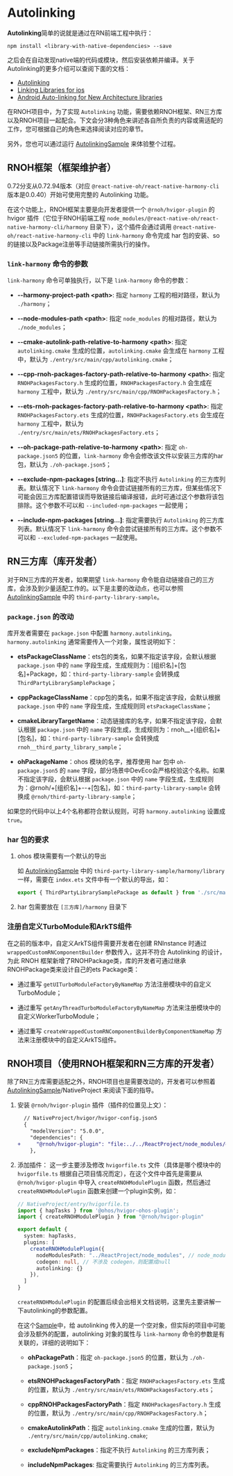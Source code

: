 # Autolinking

**Autolinking**简单的说就是通过在RN前端工程中执行：
```shell
npm install <library-with-native-dependencies> --save
```
之后会在自动发现native端的代码或模块，然后安装依赖并编译。关于Autolinking的更多介绍可以查阅下面的文档：
- [Autolinking](https://github.com/react-native-community/cli/blob/main/docs/autolinking.md)
- [Linking Libraries for ios](https://reactnative.dev/docs/linking-libraries-ios#automatic-linking)
- [Android Auto-linking for New Architecture libraries](https://reactnative.dev/blog/2022/09/05/version-070#android-auto-linking-for-new-architecture-libraries)

在RNOH项目中，为了实现 `Autolinking` 功能，需要依赖RNOH框架、RN三方库以及RNOH项目一起配合。下文会分3种角色来讲述各自所负责的内容或需适配的工作，您可根据自己的角色来选择阅读对应的章节。

另外，您也可以通过运行 [AutolinkingSample](../Samples/AutolinkingSample/README_zh.md) 来体验整个过程。

## RNOH框架（框架维护者）

0.72分支从0.72.94版本（对应 `@react-native-oh/react-native-harmony-cli` 版本是0.0.40）开始可使用完整的 Autolinking 功能。

在这个功能上，RNOH框架主要是向开发者提供一个 `@rnoh/hvigor-plugin` 的 hvigor 插件（它位于RNOH前端工程 `node_modules/@react-native-oh/react-native-harmony-cli/harmony` 目录下），这个插件会通过调用 `@react-native-oh/react-native-harmony-cli` 中的 `link-harmony` 命令完成 har 包的安装、so的链接以及Package注册等手动链接所需执行的操作。

### `link-harmony` 命令的参数

`link-harmony` 命令可单独执行，以下是 `link-harmony` 命令的参数：

- **--harmony-project-path \<path\>**: 指定 `harmony` 工程的相对路径，默认为 `./harmony`；

- **--node-modules-path \<path\>**: 指定 `node_modules` 的相对路径，默认为 `./node_modules`；

- **--cmake-autolink-path-relative-to-harmony \<path\>**: 指定 `autolinking.cmake` 生成的位置，`autolinking.cmake` 会生成在 `harmony` 工程中，默认为 `./entry/src/main/cpp/autolinking.cmake`；

- **--cpp-rnoh-packages-factory-path-relative-to-harmony \<path\>**: 指定 `RNOHPackagesFactory.h` 生成的位置，`RNOHPackagesFactory.h` 会生成在 `harmony` 工程中，默认为 `./entry/src/main/cpp/RNOHPackagesFactory.h`；

- **--ets-rnoh-packages-factory-path-relative-to-harmony \<path\>**: 指定 `RNOHPackagesFactory.ets` 生成的位置，`RNOHPackagesFactory.ets` 会生成在 `harmony` 工程中，默认为 `./entry/src/main/ets/RNOHPackagesFactory.ets`；

- **--oh-package-path-relative-to-harmony \<path\>**: 指定 `oh-package.json5` 的位置，`link-harmony` 命令会修改该文件以安装三方库的har包，默认为 `./oh-package.json5`；

- **--exclude-npm-packages \[string...\]**: 指定不执行 `Autolinking` 的三方库列表。默认情况下 `link-harmony` 命令会尝试链接所有的三方库，但某些情况下可能会因三方库配置错误而导致链接后编译报错，此时可通过这个参数将该包排除。这个参数不可以和 `--included-npm-packages` 一起使用；

- **--include-npm-packages \[string...\]**: 指定需要执行 `Autolinking` 的三方库列表。默认情况下 `link-harmony` 命令会尝试链接所有的三方库。这个参数不可以和 `--excluded-npm-packages` 一起使用。

## RN三方库（库开发者）

对于RN三方库的开发者，如果期望 `link-harmony` 命令能自动链接自己的三方库，会涉及到少量适配工作的。以下是主要的改动点，也可以参照 [AutolinkingSample](../Samples/AutolinkingSample/README_zh.md) 中的 `third-party-library-sample`。

### `package.json` 的改动

库开发者需要在 `package.json` 中配置 `harmony.autolinking`。`harmony.autolinking` 通常需要传入一个对象，属性说明如下：

- **etsPackageClassName**：ets包的类名，如果不指定该字段，会默认根据 `package.json` 中的 `name` 字段生成，生成规则为：[组织名]+[包名]+Package，如：`third-party-library-sample` 会转换成 `ThirdPartyLibrarySamplePackage`；

- **cppPackageClassName**：cpp包的类名，如果不指定该字段，会默认根据 `package.json` 中的 `name` 字段生成，生成规则同 `etsPackageClassName`；

- **cmakeLibraryTargetName**：动态链接库的名字，如果不指定该字段，会默认根据 `package.json` 中的 `name` 字段生成，生成规则为：rnoh__+[组织名]+[包名]，如：`third-party-library-sample` 会转换成 `rnoh__third_party_library_sample`；

- **ohPackageName**：ohos 模块的名字，推荐使用 har 包中 `oh-package.json5` 的 `name` 字段，部分场景中DevEco会严格校验这个名称。如果不指定该字段，会默认根据 `package.json` 中的 `name` 字段生成，生成规则为：@rnoh/+[组织名]+--+[包名]，如：`third-party-library-sample` 会转换成 `@rnoh/third-party-library-sample`；

如果您的代码中以上4个名称都符合默认规则，可将 `harmony.autolinking` 设置成 `true`。

### har 包的要求

1. ohos 模块需要有一个默认的导出

    如 [AutolinkingSample](../Samples/AutolinkingSample/README_zh.md) 中的 `third-party-library-sample/harmony/library` 一样，需要在 `index.ets` 文件中有一个默认的导出，如：

    ```ts
    export { ThirdPartyLibrarySamplePackage as default } from './src/main/ets/ThirdPartyLibrarySamplePackage';
    ```

2. har 包需要放在 `[三方库]/harmony` 目录下

### 注册自定义TurboModule和ArkTS组件

在之前的版本中，自定义ArkTS组件需要开发者在创建 RNInstance 时通过 `wrappedCustomRNComponentBuilder` 参数传入，这并不符合 Autolinking 的设计，为此 RNOH 框架新增了RNOHPackage类，库的开发者可通过继承RNOHPackage类来设计自己的ets Package类：

- 通过重写 `getUITurboModuleFactoryByNameMap` 方法注册模块中的自定义TurboModule；

- 通过重写 `getAnyThreadTurboModuleFactoryByNameMap` 方法来注册模块中的自定义WorkerTurboModule；

- 通过重写 `createWrappedCustomRNComponentBuilderByComponentNameMap` 方法来注册模块中的自定义ArkTS组件。

## RNOH项目（使用RNOH框架和RN三方库的开发者）

除了RN三方库需要适配之外，RNOH项目也是需要改动的，开发者可以参照着 [AutolinkingSample](../Samples/AutolinkingSample/README_zh.md)/NativeProject 来阅读下面的指导。

1. 安装 `@rnoh/hvigor-plugin` 插件（插件的位置见上文）：

    ```diff
      // NativeProject/hvigor/hvigor-config.json5
      {
        "modelVersion": "5.0.0",
        "dependencies": {
    +     "@rnoh/hvigor-plugin": "file:../../ReactProject/node_modules/@react-native-oh/react-native-harmony-cli/harmony/rnoh-hvigor-plugin-0.3.0.tgz"
        },
    ```

2. 添加插件：
   这一步主要涉及修改 `hvigorfile.ts` 文件（具体是哪个模块中的 `hvigorfile.ts` 根据自己项目情况而定），在这个文件中首先是需要从 `@rnoh/hvigor-plugin` 中导入 `createRNOHModulePlugin` 函数，然后通过 `createRNOHModulePlugin` 函数来创建一个plugin实例，如：
    ```ts
    // NativeProject/entry/hvigorfile.ts
    import { hapTasks } from '@ohos/hvigor-ohos-plugin';
    import { createRNOHModulePlugin } from "@rnoh/hvigor-plugin"

    export default {
      system: hapTasks,
      plugins: [
        createRNOHModulePlugin({
          nodeModulesPath: "../ReactProject/node_modules", // node_modules 文件夹相对于 harmony 工程的路径，默认为../node_modules
          codegen: null, // 不涉及 codegen，则配置成null
          autolinking: {}
        }),
      ]
    }
    ```
    `createRNOHModulePlugin` 的配置后续会出相关文档说明，这里先主要讲解一下autolinking的参数配置。

    在这个[Sample](../Samples/AutolinkingSample/README_zh.md)中，给 autolinking 传入的是一个空对象，但实际的项目中可能会涉及额外的配置，autolinking 对象的属性与 `link-harmony` 命令的参数是有关联的，详细的说明如下：

    - **ohPackagePath**：指定 `oh-package.json5` 的位置，默认为 `./oh-package.json5`；

    - **etsRNOHPackagesFactoryPath**：指定 `RNOHPackagesFactory.ets` 生成的位置，默认为 `./entry/src/main/ets/RNOHPackagesFactory.ets`；

    - **cppRNOHPackagesFactoryPath**：指定 `RNOHPackagesFactory.h` 生成的位置，默认为 `./entry/src/main/cpp/RNOHPackagesFactory.h`；

    - **cmakeAutolinkPath**：指定 `autolinking.cmake` 生成的位置，默认为 `./entry/src/main/cpp/autolinking.cmake`;

    - **excludeNpmPackages**：指定不执行 `Autolinking` 的三方库列表；

    - **includeNpmPackages**: 指定需要执行 `Autolinking` 的三方库列表。